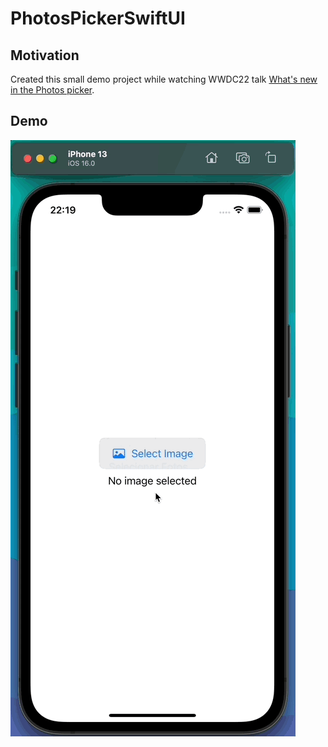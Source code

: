 # PhotosPickerSwiftUI

## Motivation
Created this small demo project while watching WWDC22 talk [What's new in the Photos picker](https://wwdc.io/share/wwdc22/10023). 

## Demo
![Screenshot](recording.gif)
